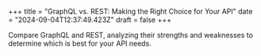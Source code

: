 +++
title = "GraphQL vs. REST: Making the Right Choice for Your API"
date = "2024-09-04T12:37:49.423Z"
draft = false
+++

Compare GraphQL and REST, analyzing their strengths and weaknesses to determine which is best for your API needs.
        